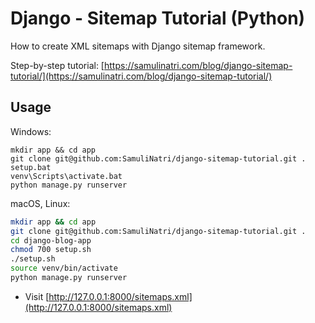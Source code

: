 # Django - Sitemap Tutorial (Python)

How to create XML sitemaps with Django sitemap framework.

Step-by-step tutorial: [https://samulinatri.com/blog/django-sitemap-tutorial/](https://samulinatri.com/blog/django-sitemap-tutorial/)

## Usage

Windows:

```
mkdir app && cd app
git clone git@github.com:SamuliNatri/django-sitemap-tutorial.git .
setup.bat
venv\Scripts\activate.bat
python manage.py runserver
```

macOS, Linux:

```bash
mkdir app && cd app
git clone git@github.com:SamuliNatri/django-sitemap-tutorial.git .
cd django-blog-app
chmod 700 setup.sh
./setup.sh
source venv/bin/activate
python manage.py runserver
```

- Visit [http://127.0.0.1:8000/sitemaps.xml](http://127.0.0.1:8000/sitemaps.xml)